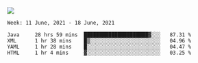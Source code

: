 <img align="center" src="https://github-readme-stats.vercel.app/api?username=bafuka&show_icons=true&icon_color=CE1D2D&text_color=718096&bg_color=ffffff&hide_title=true" />

<!--START_SECTION:waka-->
```text
Week: 11 June, 2021 - 18 June, 2021

Java     28 hrs 59 mins  █████████████████████▓░░░   87.31 % 
XML      1 hr 38 mins    █▒░░░░░░░░░░░░░░░░░░░░░░░   04.96 % 
YAML     1 hr 28 mins    █░░░░░░░░░░░░░░░░░░░░░░░░   04.47 % 
HTML     1 hr 4 mins     ▓░░░░░░░░░░░░░░░░░░░░░░░░   03.25 % 
```
<!--END_SECTION:waka-->

<!--
**bafuka/bafuka** is a ✨ _special_ ✨ repository because its `README.md` (this file) appears on your GitHub profile.

Here are some ideas to get you started:

- 🔭 I’m currently working on ...
- 🌱 I’m currently learning ...
- 👯 I’m looking to collaborate on ...
- 🤔 I’m looking for help with ...
- 💬 Ask me about ...
- 📫 How to reach me: ...
- 😄 Pronouns: ...
- ⚡ Fun fact: ...
-->

